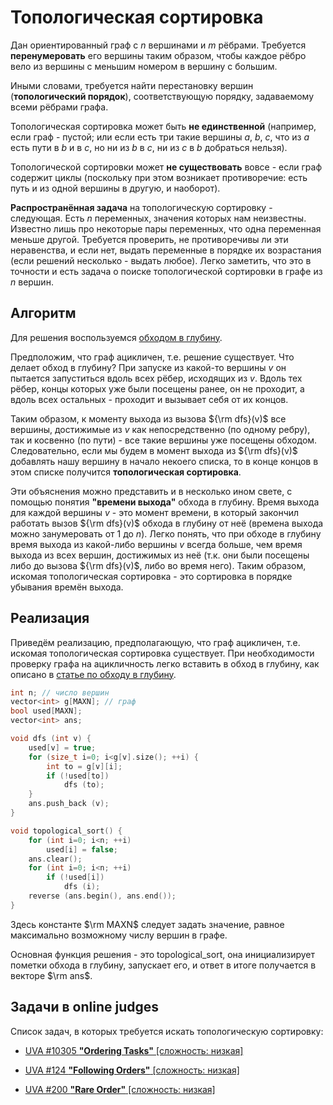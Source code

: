 # Топологическая сортировка

Дан ориентированный граф с $n$ вершинами и $m$ рёбрами. Требуется **перенумеровать** его вершины таким образом, чтобы каждое рёбро вело из вершины с меньшим номером в вершину с большим.

Иными словами, требуется найти перестановку вершин (**топологический порядок**), соответствующую порядку, задаваемому всеми рёбрами графа.

Топологическая сортировка может быть **не единственной** (например, если граф - пустой; или если есть три такие вершины $a$, $b$, $c$, что из $a$ есть пути в $b$ и в $c$, но ни из $b$ в $c$, ни из $c$ в $b$ добраться нельзя).

Топологической сортировки может **не существовать** вовсе - если граф содержит циклы (поскольку при этом возникает противоречие: есть путь и из одной вершины в другую, и наоборот).

**Распространённая задача** на топологическую сортировку - следующая. Есть $n$ переменных, значения которых нам неизвестны. Известно лишь про некоторые пары переменных, что одна переменная меньше другой. Требуется проверить, не противоречивы ли эти неравенства, и если нет, выдать переменные в порядке их возрастания (если решений несколько - выдать любое). Легко заметить, что это в точности и есть задача о поиске топологической сортировки в графе из $n$ вершин.

## Алгоритм

Для решения воспользуемся [обходом в глубину](dfs).

Предположим, что граф ацикличен, т.е. решение существует. Что делает обход в глубину? При запуске из какой-то вершины $v$ он пытается запуститься вдоль всех рёбер, исходящих из $v$. Вдоль тех рёбер, концы которых уже были посещены ранее, он не проходит, а вдоль всех остальных - проходит и вызывает себя от их концов.

Таким образом, к моменту выхода из вызова ${\rm dfs}(v)$ все вершины, достижимые из $v$ как непосредственно (по одному ребру), так и косвенно (по пути) - все такие вершины уже посещены обходом. Следовательно, если мы будем в момент выхода из ${\rm dfs}(v)$ добавлять нашу вершину в начало некоего списка, то в конце концов в этом списке получится **топологическая сортировка**.

Эти объяснения можно представить и в несколько ином свете, с помощью понятия **"времени выхода"** обхода в глубину. Время выхода для каждой вершины $v$ - это момент времени, в который закончил работать вызов ${\rm dfs}(v)$ обхода в глубину от неё (времена выхода можно занумеровать от $1$ до $n$). Легко понять, что при обходе в глубину время выхода из какой-либо вершины $v$ всегда больше, чем время выхода из всех вершин, достижимых из неё (т.к. они были посещены либо до вызова ${\rm dfs}(v)$, либо во время него). Таким образом, искомая топологическая сортировка - это сортировка в порядке убывания времён выхода.

## Реализация

Приведём реализацию, предполагающую, что граф ацикличен, т.е. искомая топологическая сортировка существует. При необходимости проверку графа на ацикличность легко вставить в обход в глубину, как описано в [статье по обходу в глубину](dfs).

<!--- TODO: specify code snippet id -->
``` cpp
int n; // число вершин
vector<int> g[MAXN]; // граф
bool used[MAXN];
vector<int> ans;

void dfs (int v) {
    used[v] = true;
    for (size_t i=0; i<g[v].size(); ++i) {
        int to = g[v][i];
        if (!used[to])
            dfs (to);
    }
    ans.push_back (v);
}

void topological_sort() {
    for (int i=0; i<n; ++i)
        used[i] = false;
    ans.clear();
    for (int i=0; i<n; ++i)
        if (!used[i])
            dfs (i);
    reverse (ans.begin(), ans.end());
}
```

Здесь константе $\rm MAXN$ следует задать значение, равное максимально возможному числу вершин в графе.

Основная функция решения - это topological_sort, она инициализирует пометки обхода в глубину, запускает его, и ответ в итоге получается в векторе $\rm ans$.

## Задачи в online judges

Список задач, в которых требуется искать топологическую сортировку:

* [UVA #10305 **"Ordering Tasks"** [сложность: низкая]](http://uva.onlinejudge.org/index.php?option=onlinejudge&page=show_problem&problem=1246)

* [UVA #124 **"Following Orders"** [сложность: низкая]](http://uva.onlinejudge.org/index.php?option=onlinejudge&page=show_problem&problem=60)

* [UVA #200 **"Rare Order"** [сложность: низкая]](http://uva.onlinejudge.org/index.php?option=onlinejudge&page=show_problem&problem=136)
